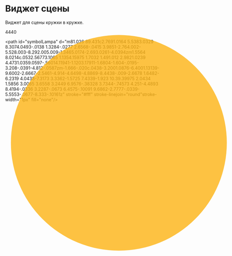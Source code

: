 # Виджет сцены
Виджет для сцены кружки в кружке.


<svg id="hall2Lamp" class="p" xmlns="http://www.w3.org/2000/svg" viewBox="0 0 80 80" version="1.1" style="position:absolute;">
   <circle id="hall2Led1" opacity="0.8" style="paint-order:normal" fill-rule="evenodd" cx="50%" cy="50%" r="38"
          fill="#feb414" stroke="#feb414" stroke-width="0"
          onmouseout="this.style.stroke = '#00000'; this.style['stroke-width'] = 0;" 
          onmouseover="this.style.stroke = '#d9000'; this.style['stroke-width'] = 3;">
   <title>Свет прихожая2</title>
  </circle>
  <use id="use5991" transform="translate(28 20)" width="100%" height="100%" xlink:href="#symbolLampa"/>
</svg>
<script>
$(document).ready(function(){
    $("#hall2Led1").click(function(){
        $("#hall2Modals").show();
    });
    $("#hall2Led2").click(function(){
        $("#hall2Modals").hide();
    });
});
$(document).ready(function(){
    $("#hall2Led1").click(function(){
        $("#hall2Modals").animate({
            left: '-45',
            top: '-45',
            opacity: '0.9',
            height: '120px',
            width: '120px'
        });
    });
});
</script>

<svg id="hall2Modals" xmlns="http://www.w3.org/2000/svg" viewBox="0 0 170 170" width="140" height="140" version="1.1" display="none"
 style="position:absolute;">
    <!-- transform="translate(-55, -85)"  -->
<g id="1111">
 <circle id="path817" opacity="1" style="paint-order:normal" fill-rule="evenodd" cx="85" fill-opacity=".4" cy="85" r="85" fill="#262626">
   <title>7</title>
  </circle>
 <circle id="path819-3" opacity="1" style="paint-order:normal" fill-rule="evenodd" cx="128.5" cy="43" r="20" fill="#1987ff">
   <title>1</title>
  </circle>
 <circle id="path819-3-3" opacity="1" style="paint-order:normal" fill-rule="evenodd" cx="28" cy="86" r="20" fill="#feb414"
         onclick="callMethod('Relay00.switch');return false;">
   <title>5</title>
  </circle>
 <circle id="path819-3-56" opacity="1" style="paint-order:normal" fill-rule="evenodd" cx="41" cy="43" r="21" fill="#505078">
   <title>6</title>
  </circle>
 <path id="path933-9-7" fill-rule="evenodd" fill="#fffffc" d="m26.614 29.95 1.6509 1.207c-6.3578 7.8624-6.4709 16.204.0606 24.519-.57389.38769-1.1427.78253-1.7198 1.1649-7.2472-7.9098-6.5929-19.709.008-26.891z"/>
 <path id="path933-9-7-0" fill-rule="evenodd" fill="#fffffc" d="m56.21 29.95-1.6509 1.207c6.3578 7.8624 6.4709 16.204-.0606 24.519.5739.38769 1.1427.78253 1.7198 1.1649 7.2472-7.9098 6.5929-19.709-.008-26.891z"/>
 <text id="text2" style="text-anchor:middle;text-align:center"
       font-size="21px" y="42" x="50%" font-family="Ubuntu" fill="#fff">4440</text>
 <circle id="path819-3-6" opacity="1" style="paint-order:normal" fill-rule="evenodd" cx="142" fill-opacity=".8" cy="86" r="20" 
         fill="#464545" onclick="myWindow2.minimize()">
   <title>2</title>
  </circle>
 <circle id="path819-3-7" opacity="1" style="paint-order:normal" fill-rule="evenodd" cx="128" fill-opacity=".8" cy="128" r="20" 
         fill="#464545" onclick="myWindow2.hide()">
   <title>3</title>
  </circle>
 <circle id="myBtnh" opacity="1" style="paint-order:normal" fill-rule="evenodd" cx="41" fill-opacity=".8" cy="128" r="20" 
         fill="#464646">
   <title>4</title>
  </circle>
</g>
<g id="hall2Led2">
 <circle id="path819" opacity="0.9" style="paint-order:normal" fill-rule="evenodd" cx="85" cy="85" r="25" 
         fill="#feb414" stroke="#feb414" stroke-width="0"
         onmouseout="this.style.stroke = '#00000'; this.style['stroke-width'] = 0;" 
         onmouseover="this.style.stroke = '#d9000'; this.style['stroke-width'] = 3;"/>
 
 <path id="path933" stroke-linejoin="round" d="m67.79 70.27 1.735 1.347c-6.2412 8.9936-8.0059 17.95 0 26.826l-.35858.26567-1.3764 1.0198c-8.4383-10.166-6.9044-19.603 0-29.458z" 
       fill-rule="evenodd" stroke="#000" stroke-linecap="round" stroke-width=".1" fill="#fff"/>
 <path id="path933-2" stroke-linejoin="round" d="m102.2 70.28-1.735 1.347c6.2412 8.9936 8.0059 17.95 0 26.826l.35857.26567 1.3765 1.0198c8.4383-10.166 6.9044-19.603 0-29.458z" 
       fill-rule="evenodd" stroke="#000" stroke-linecap="round" stroke-width=".1" fill="#fff"/>
 <path id="symbolLampa" d="m81.026 89.431c2.7691.0164 5.5383.0329 8.3074.0493-.0138 1.3284-.0277 2.6568-.0415 3.9851-2.764.002-5.528.003-8.292.005.009-1.3465.0174-2.693.0261-4.0394zm1.5564 8.0214c.0532.56773.1065 1.1354.15975 1.7032 1.491.012 2.9821.0239 4.4731.0359.0597-.56014.11941-1.1203.17911-1.6804-1.604-.0195-3.208-.0391-4.812-.0587zm-1.666-.020c.0438-3.2001.0876-6.4001.13139-9.6002-2.6667-2.5461-4.914-4.6498-4.8869-8.4438-.009-2.6678 1.6482-6.2319 4.0438-7.3173 3.3362-1.5725 7.4339-1.923 10.39.39975 2.0434 1.5856 3.0085 3.6558 3.2449 6.9576-.38328 3.7344-.74573 4.251-4.4893 8.4194-.0336 3.2287-.0673 6.4575-.10091 9.6862-2.7777-.0339-5.5553-.0677-8.333-.10161z" 
 stroke="#fff"  stroke-linejoin="round"stroke-width="1px" fill="none"/>
 </g>
</svg>

